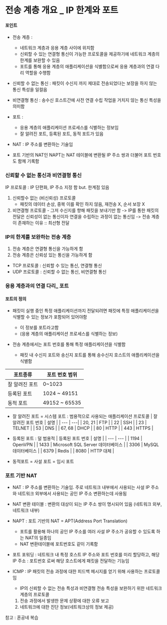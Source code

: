 # 전송 계층 개요 \_ IP 한계와 포트

#### 포인트

- 전송 계층 :

  - 네트워크 계층과 응용 계층 사이에 위치함
  - 신뢰할 수 있는 연결형 통신이 가능한 프로토콜을 제공하기에 네트워크 계층의 한계를 보완할 수 있음
  - 포트를 통해 응용 계층의 애플리케이션을 식별함으로써 응용 계층과의 연결 다리 역할을 수행함

- 신뢰할 수 없는 통신 : 패킷이 수신지 까지 제대로 전송되었다는 보장을 하지 않는 통신 특성을 일컬음
- 비연결형 통신 : 송수신 호스트간에 사전 연결 수립 작업을 거치지 않는 통신 특성을 의미함
- 포트 :
  - 응용 계층의 애플리케이션 프로세스를 식별하는 정보임
  - 잘 알려진 포트, 등록된 포트, 동적 포트가 있음
- NAT : IP 주소를 변환하는 기술임
- 포트 기반의 NAT인 NAPT는 NAT 테이블에 변환될 IP 주소 쌍과 더불어 포트 번호도 함께 기록함

### 신뢰할 수 없는 통신과 비연결형 통신

IP 프로토콜 : IP 단편화, IP 주소 지정 함 but. 한계점 있음

1. 신뢰할수 없는 (비신뢰성) 프로토콜
   - 패킷의 데이터 손상, 중복 이를 확인 하지 않음, 재전송 X, 순서 보장 X
2. 비연결형 프로토콜 - 그저 수신지를 향해 패킷을 보내기만 함
   -> IP를 통한 패킷의 전달은 신뢰성이 없는 통신이자 연결을 수립하는 과정이 없는 통신임 -> 전송 계층이 존재하는 이유 :: 최선형 전달

### IP의 한계를 보완하는 전송 계층

1. 전송 계층은 연결형 통신을 가능하게 함
2. 전송 계층은 신뢰성 있는 통신을 가능하게 함

- TCP 프로토콜 : 신뢰할 수 있는 통신, 연결형 통신
- UDP 프로토콜 : 신뢰할 수 없는 통신, 비연결형 통신

### 응용 계층과의 연결 다리\_ 포트

#### 포트의 정의

- 패킷이 실행 중인 특정 애플리케이션까지 전달되려면 패킷에 특정 애플리케이션을 식별할 수 있는 정보가 포함되어 있어야함

  - 이 정보를 포트라고함
  - (응용 계층의 애플리케이션 프로세스를 식별하는 정보)

- 전송 계층에서는 포트 번호를 통해 특정 애플리케이션을 식별함
  - 패킷 내 수신지 포트와 송신지 포트를 통해 송수신지 호스트의 애플리케이션을 식별함

| 포트종류       | 포트 번호 범위 |
| -------------- | -------------- |
| 잘 알려진 포트 | 0~1023         |
| 등록된 포트    | 1024 ~ 49151   |
| 동적 포트      | 49152 ~ 65535  |

- 잘 알려진 포트 = 시스템 포트 : 범용적으로 사용되는 애플리케이션 프로토콜
  | 잘 알려진 포트 번호 | 설명 |
  | --- | ---|
  | 20, 21 | FTP |
  | 22 | SSH |
  | 23 | TELNET |
  | 53 | DNS |
  | 67, 68 | DHCP |
  | 80 | HTTP |
  | 443 | HTTPS |

- 등록된 포트 : 덜 범용적
  | 등록된 포트 번호 | 설명 |
  | --- | --- |
  | 1194 | OpenVPN |
  | 1433 | Microsoft SQL Server 데이터베이스 |
  | 3306 | MySQL 데이터베이스 |
  | 6379 | Redis |
  | 8080 | HTTP 대체 |

- 동적포트 = 사설 포트 = 임시 포트

### 포트 기반 NAT

- NAT : IP 주소를 변환하는 기술임. 주로 네트워크 내부에서 사용되는 사설 IP 주소와 네트워크 외부에서 사용되는 공인 IP 주소 변환하는데 사용됨
- NAT 변환 테이블 : 변환의 대상이 되는 IP 주소 쌍이 명시되어 있음 (네트워크 외부, 네트워크 내부)
- NAPT : 포트 기반의 NAT = APT(Address Port Translation)

  - 포트를 활용해 하나의 공인 IP 주소를 여러 사설 IP 주소가 공유할 수 있도록 하는 NAT의 일종임
  - NAT 변환테이블에 포트번호도 같이 기록함

- 포트 포워딩 : 네트워크 내 특정 호스트 IP 주소와 포트 번호를 미리 할당하고, 해당 IP 주소 : 포트번호 로써 해당 호스트에게 패킷을 전달하는 기능임
- ICMP : IP 패킷의 전송 과정에 대한 피드백 메시지를 얻기 위해 사용하는 프로토콜임
  - IP의 신뢰할 수 없는 전송 특성과 비연결형 전송 특성을 보완하기 위한 네트워크 계층의 프로토콜
  1. 전송 과정에서 발생한 문제 상황에 대한 오류 보고
  2. 네트워크에 대한 진단 정보(네트워크상의 정보 제공)

참고 : 혼공네 복습
